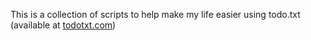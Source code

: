 This is a collection of scripts to help make my life easier using todo.txt (available at [todotxt.com](http://todotxt.com))
